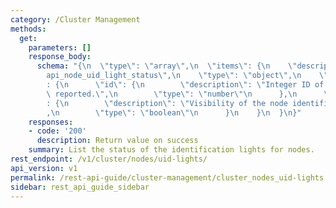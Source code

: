 ```yaml
---
category: /Cluster Management
methods:
  get:
    parameters: []
    response_body:
      schema: "{\n  \"type\": \"array\",\n  \"items\": {\n    \"description\": \"\
        api_node_uid_light_status\",\n    \"type\": \"object\",\n    \"properties\"\
        : {\n      \"id\": {\n        \"description\": \"Integer ID of the node being\
        \ reported.\",\n        \"type\": \"number\"\n      },\n      \"light_visible\"\
        : {\n        \"description\": \"Visibility of the node identification light\"\
        ,\n        \"type\": \"boolean\"\n      }\n    }\n  }\n}"
    responses:
    - code: '200'
      description: Return value on success
    summary: List the status of the identification lights for nodes.
rest_endpoint: /v1/cluster/nodes/uid-lights/
api_version: v1
permalink: /rest-api-guide/cluster-management/cluster_nodes_uid-lights.html
sidebar: rest_api_guide_sidebar
---
```

